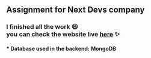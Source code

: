 
<h2>Assignment for Next Devs company</h2>
<h3>I finished all the work 😃<br/>
  you can check the website live <a href="https://next-devs-assignment-awwad.netlify.app/">here</a> ✨
</h3>

<h4>* Database used in the backend: MongoDB</h4>
